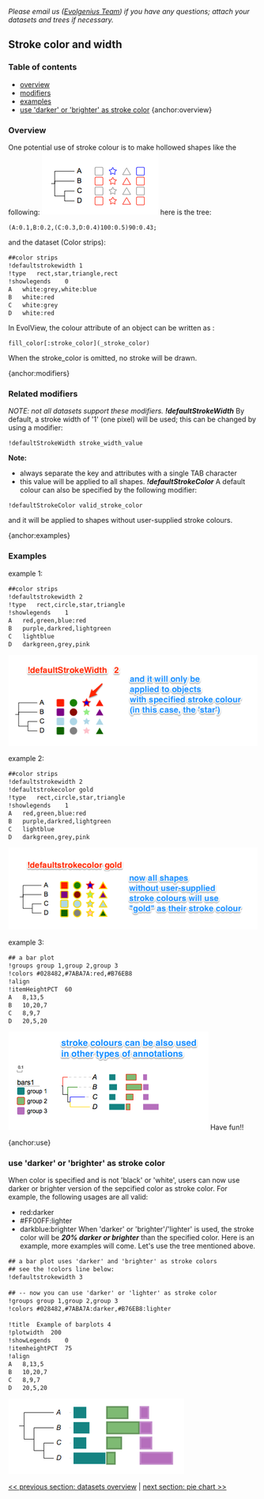 *Please email us ([Evolgenius Team](mailto:evolgenius.team@gmail.com)) if you have any questions; attach your datasets and trees if necessary.*

## Stroke color and width

### Table of contents
* [overview](#overview)
* [modifiers](#modifiers)
* [examples](#examples)
* [use 'darker' or 'brighter' as stroke color](#use)
{anchor:overview}

### Overview
One potential use of stroke colour is to make hollowed shapes like the following:
![](images/DatasetStroke_stroke_color_and_width1.png)
here is the tree:
```
(A:0.1,B:0.2,(C:0.3,D:0.4)100:0.5)90:0.43;
```
and the dataset (Color strips):
```
##color strips
!defaultstrokewidth	1
!type	rect,star,triangle,rect
!showlegends	0
A	white:grey,white:blue
B	white:red
C	white:grey
D	white:red
```
In EvolView, the colour attribute of an object can be written as :
```
fill_color[:stroke_color](_stroke_color)
```
When the stroke_color is omitted, no stroke will be drawn.

{anchor:modifiers}

### Related modifiers
_NOTE: not all datasets support these modifiers._
_**!defaultStrokeWidth**_
By default, a stroke width of '1' (one pixel) will be used; this can be changed by using a modifier:
```
!defaultStrokeWidth	stroke_width_value
```
**Note:**
* always separate the key and attributes with a single TAB character
* this value will be applied to all shapes.
_**!defaultStrokeColor**_
A default colour can also be specified by the following modifier:
```
!defaultStrokeColor	valid_stroke_color
```             
and it will be applied to shapes without user-supplied stroke colours.

{anchor:examples}

### Examples
example 1:
```
##color strips
!defaultstrokewidth	2
!type	rect,circle,star,triangle
!showlegends	1
A	red,green,blue:red
B	purple,darkred,lightgreen
C	lightblue
D	darkgreen,grey,pink
```
![](images/DatasetStroke_stroke_color_more_examples_1.png)

example 2:
```
##color strips
!defaultstrokewidth	2
!defaultstrokecolor	gold
!type	rect,circle,star,triangle
!showlegends	1
A	red,green,blue:red
B	purple,darkred,lightgreen
C	lightblue
D	darkgreen,grey,pink
```
![](images/DatasetStroke_stroke_color_more_examples_2.png)

example 3:
```
## a bar plot
!groups	group 1,group 2,group 3
!colors	#028482,#7ABA7A:red,#B76EB8
!align
!itemHeightPCT	60
A	8,13,5
B	10,20,7
C	8,9,7
D	20,5,20
```
![](images/DatasetStroke_stroke_color_more_examples_3.png)
Have fun!!

{anchor:use}
### use 'darker' or 'brighter' as stroke color
When color is specified and is not 'black' or 'white', users can now use darker or brighter version of the sepcified color as stroke color.
For example, the following usages are all valid:
* red:darker
* #FF00FF:lighter
* darkblue:brighter
When 'darker' or 'brighter'/'lighter' is used, the stroke color will be _**20% darker or brighter**_ than the specified color.
Here is an example, more examples will come.
Let's use the tree mentioned above.
```
## a bar plot uses 'darker' and 'brighter' as stroke colors
## see the !colors line below:
!defaultstrokewidth	3

## -- now you can use 'darker' or 'lighter' as stroke color
!groups	group 1,group 2,group 3
!colors	#028482,#7ABA7A:darker,#B76EB8:lighter

!title	Example of barplots 4
!plotwidth	200
!showLegends	0
!itemheightPCT	75
!align
A	8,13,5
B	10,20,7
C	8,9,7
D	20,5,20
```
![](images/DatasetStroke_barplot_use_darker_lighter_as_strokecolor_without_annotation.png)

[<< previous section: datasets overview](/datasets/00_overview/DatasetOverview.md)      |       [next section: pie chart >>](/datasets/02_pie/DatasetPieCharts.md)
